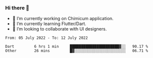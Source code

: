 ### Hi there 👋

<!--
**devcat37/devcat37** is a ✨ _special_ ✨ repository because its `README.md` (this file) appears on your GitHub profile.-->


- 🔭 I’m currently working on Chimicum application.
- 🌱 I’m currently learning Flutter/Dart.
- 👯 I’m looking to collaborate with UI designers.
<!-- - 🤔 I’m looking for help with ... -->

<!--START_SECTION:waka-->

```text
From: 05 July 2022 - To: 12 July 2022

Dart         6 hrs 1 min     ██████████████████████▓░░   90.17 %
Other        26 mins         █▓░░░░░░░░░░░░░░░░░░░░░░░   06.71 %
```

<!--END_SECTION:waka-->
